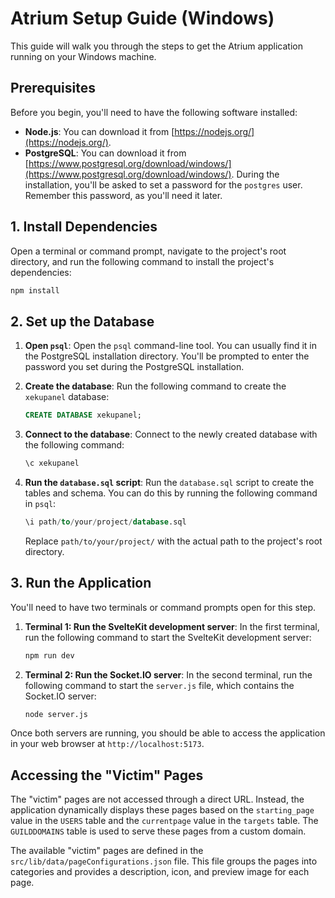 # Atrium Setup Guide (Windows)

This guide will walk you through the steps to get the Atrium application running on your Windows machine.

## Prerequisites

Before you begin, you'll need to have the following software installed:

*   **Node.js**: You can download it from [https://nodejs.org/](https://nodejs.org/).
*   **PostgreSQL**: You can download it from [https://www.postgresql.org/download/windows/](https://www.postgresql.org/download/windows/). During the installation, you'll be asked to set a password for the `postgres` user. Remember this password, as you'll need it later.

## 1. Install Dependencies

Open a terminal or command prompt, navigate to the project's root directory, and run the following command to install the project's dependencies:

```bash
npm install
```

## 2. Set up the Database

1.  **Open `psql`**: Open the `psql` command-line tool. You can usually find it in the PostgreSQL installation directory. You'll be prompted to enter the password you set during the PostgreSQL installation.

2.  **Create the database**: Run the following command to create the `xekupanel` database:

    ```sql
    CREATE DATABASE xekupanel;
    ```

3.  **Connect to the database**: Connect to the newly created database with the following command:

    ```sql
    \c xekupanel
    ```

4.  **Run the `database.sql` script**: Run the `database.sql` script to create the tables and schema. You can do this by running the following command in `psql`:

    ```sql
    \i path/to/your/project/database.sql
    ```

    Replace `path/to/your/project/` with the actual path to the project's root directory.

## 3. Run the Application

You'll need to have two terminals or command prompts open for this step.

1.  **Terminal 1: Run the SvelteKit development server**: In the first terminal, run the following command to start the SvelteKit development server:

    ```bash
    npm run dev
    ```

2.  **Terminal 2: Run the Socket.IO server**: In the second terminal, run the following command to start the `server.js` file, which contains the Socket.IO server:

    ```bash
    node server.js
    ```

Once both servers are running, you should be able to access the application in your web browser at `http://localhost:5173`.

## Accessing the "Victim" Pages

The "victim" pages are not accessed through a direct URL. Instead, the application dynamically displays these pages based on the `starting_page` value in the `USERS` table and the `currentpage` value in the `targets` table. The `GUILDDOMAINS` table is used to serve these pages from a custom domain.

The available "victim" pages are defined in the `src/lib/data/pageConfigurations.json` file. This file groups the pages into categories and provides a description, icon, and preview image for each page.
